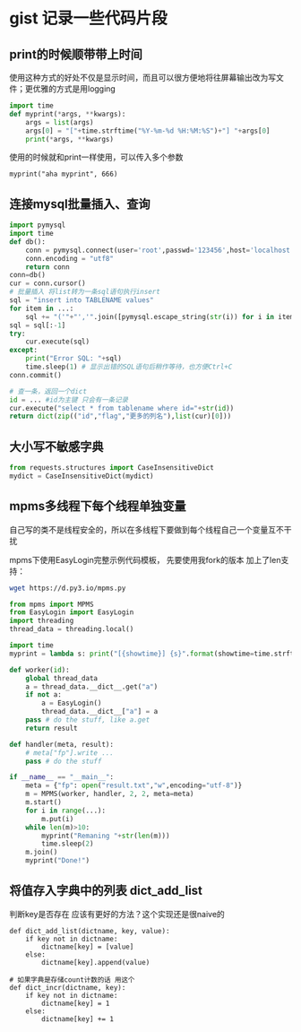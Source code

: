 # gist 记录一些代码片段

## print的时候顺带带上时间

使用这种方式的好处不仅是显示时间，而且可以很方便地将往屏幕输出改为写文件；更优雅的方式是用logging

```python
import time
def myprint(*args, **kwargs):
    args = list(args)
    args[0] = "["+time.strftime("%Y-%m-%d %H:%M:%S")+"] "+args[0]
    print(*args, **kwargs)


```

使用的时候就和print一样使用，可以传入多个参数

```
myprint("aha myprint", 666)
```

## 连接mysql批量插入、查询

```python
import pymysql
import time
def db():
    conn = pymysql.connect(user='root',passwd='123456',host='localhost',port=3306,db='dbname',charset='utf8',init_command="set NAMES utf8mb4", use_unicode=True)
    conn.encoding = "utf8"
    return conn
conn=db()
cur = conn.cursor()
# 批量插入 将list转为一条sql语句执行insert
sql = "insert into TABLENAME values"
for item in ...:
    sql += "('"+"','".join([pymysql.escape_string(str(i)) for i in item])+"'),"
sql = sql[:-1]
try:
    cur.execute(sql)
except:
    print("Error SQL: "+sql)
    time.sleep(1) # 显示出错的SQL语句后稍作等待，也方便Ctrl+C
conn.commit()

# 查一条，返回一个dict
id = ... #id为主键 只会有一条记录
cur.execute("select * from tablename where id="+str(id))
return dict(zip(("id","flag","更多的列名"),list(cur)[0]))
```

## 大小写不敏感字典

```python
from requests.structures import CaseInsensitiveDict
mydict = CaseInsensitiveDict(mydict)
```

## mpms多线程下每个线程单独变量

自己写的类不是线程安全的，所以在多线程下要做到每个线程自己一个变量互不干扰

mpms下使用EasyLogin完整示例代码模板， 先要使用我fork的版本 加上了len支持：

```bash
wget https://d.py3.io/mpms.py
```

```python
from mpms import MPMS
from EasyLogin import EasyLogin
import threading
thread_data = threading.local()

import time
myprint = lambda s: print("[{showtime}] {s}".format(showtime=time.strftime("%Y-%m-%d %H:%M:%S"), s=s))

def worker(id):
    global thread_data
    a = thread_data.__dict__.get("a")
    if not a:
        a = EasyLogin()
        thread_data.__dict__["a"] = a
    pass # do the stuff, like a.get
    return result

def handler(meta, result):
    # meta["fp"].write ...
    pass # do the stuff

if __name__ == "__main__":
    meta = {"fp": open("result.txt","w",encoding="utf-8")}
    m = MPMS(worker, handler, 2, 2, meta=meta)
    m.start()
    for i in range(...):
        m.put(i)
    while len(m)>10:
        myprint("Remaning "+str(len(m)))
        time.sleep(2)
    m.join()
    myprint("Done!")
```

## 将值存入字典中的列表 dict_add_list

判断key是否存在 应该有更好的方法？这个实现还是很naive的

```
def dict_add_list(dictname, key, value):
    if key not in dictname:
        dictname[key] = [value]
    else:
        dictname[key].append(value)

# 如果字典是存储count计数的话 用这个
def dict_incr(dictname, key):
    if key not in dictname:
        dictname[key] = 1
    else:
        dictname[key] += 1
```